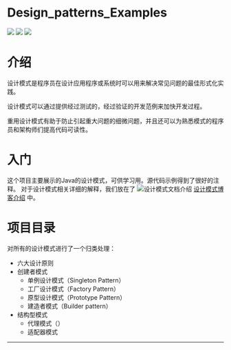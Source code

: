 # Design_patterns_Examples

![](https://img.shields.io/badge/pattern__design-23-red)
![](https://img.shields.io/badge/example-doing-green)
![](https://img.shields.io/badge/document-100%25-red)

# 介绍
设计模式是程序员在设计应用程序或系统时可以用来解决常见问题的最佳形式化实践。

设计模式可以通过提供经过测试的，经过验证的开发范例来加快开发过程。

重用设计模式有助于防止引起重大问题的细微问题，并且还可以为熟悉模式的程序员和架构师们提高代码可读性。

# 入门
这个项目主要展示的Java的设计模式，可供学习用。源代码示例得到了很好的注释。 对于设计模式相关详细的解释，我们放在了
![设计模式文档介绍]()
<a href="https://blog.csdn.net/qq_41860497/category_11551015.html">设计模式博客介绍</a>
中。

# 项目目录 

对所有的设计模式进行了一个归类处理：
- 六大设计原则 
- 创建者模式
  - 单例设计模式（Singleton Pattern）
  - 工厂设计模式（Factory Pattern）
  - 原型设计模式（Prototype Pattern）
  - 建造者模式（Builder pattern）
- 结构型模式
  - 代理模式（）
  - 适配器模式


-----
